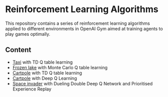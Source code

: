 # Reinforcement Learning Algorithms
This repository contains a series of reinforcement learning algorithms applied to different environments in OpenAI Gym aimed at training agents to play games optimally.

## Content
* [Taxi](https://github.com/maxyang27896/Reinforcement-Learning-Algorithms/tree/master/Taxi%20V3) with TD Q table learning
* [Frozen lake](https://github.com/maxyang27896/Reinforcement-Learning-Algorithms/tree/master/Frozen%20Lake) with Monte Carlo Q table learning
* [Cartpole](https://github.com/maxyang27896/Reinforcement-Learning-Algorithms/tree/master/Cartpole) with TD Q table learning
* [Cartpole](https://github.com/maxyang27896/Reinforcement-Learning-Algorithms/tree/master/Cartpole) with Deep Q Learning
* [Space invader](https://github.com/maxyang27896/Reinforcement-Learning-Algorithms/tree/master/Atari%20Space%20Invader) with Dueling Double Deep Q Network and Prioritised Experience Replay